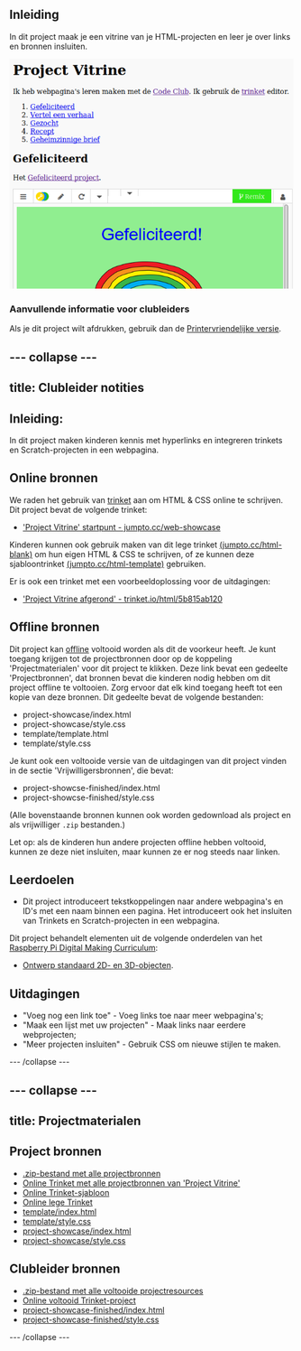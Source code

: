 ## Inleiding

In dit project maak je een vitrine van je HTML-projecten en leer je over links en bronnen insluiten.

![screenshot](images/showcase-intro.png)

### Aanvullende informatie voor clubleiders

Als je dit project wilt afdrukken, gebruik dan de [Printervriendelijke versie](https://projects.raspberrypi.org/en/projects/project-showcase/print).

## \--- collapse \---

## title: Clubleider notities

## Inleiding:

In dit project maken kinderen kennis met hyperlinks en integreren trinkets en Scratch-projecten in een webpagina.

## Online bronnen

We raden het gebruik van [trinket](https://trinket.io/) aan om HTML & CSS online te schrijven. Dit project bevat de volgende trinket:

* ['Project Vitrine' startpunt - jumpto.cc/web-showcase](http://jumpto.cc/web-showcase)

Kinderen kunnen ook gebruik maken van dit lege trinket [(jumpto.cc/html-blank)](http://jumpto.cc/html-blank) om hun eigen HTML & CSS te schrijven, of ze kunnen deze sjabloontrinket [(jumpto.cc/html-template)](http://jumpto.cc/html-template) gebruiken.

Er is ook een trinket met een voorbeeldoplossing voor de uitdagingen:

* ['Project Vitrine afgerond' - trinket.io/html/5b815ab120](https://trinket.io/html/5b815ab120)

## Offline bronnen

Dit project kan [offline](https://www.codeclubprojects.org/en-GB/resources/webdev-working-offline/) voltooid worden als dit de voorkeur heeft. Je kunt toegang krijgen tot de projectbronnen door op de koppeling 'Projectmaterialen' voor dit project te klikken. Deze link bevat een gedeelte 'Projectbronnen', dat bronnen bevat die kinderen nodig hebben om dit project offline te voltooien. Zorg ervoor dat elk kind toegang heeft tot een kopie van deze bronnen. Dit gedeelte bevat de volgende bestanden:

* project-showcase/index.html
* project-showcase/style.css
* template/template.html
* template/style.css

Je kunt ook een voltooide versie van de uitdagingen van dit project vinden in de sectie 'Vrijwilligersbronnen', die bevat:

* project-showcse-finished/index.html
* project-showcse-finished/style.css

(Alle bovenstaande bronnen kunnen ook worden gedownload als project en als vrijwilliger `.zip` bestanden.)

Let op: als de kinderen hun andere projecten offline hebben voltooid, kunnen ze deze niet insluiten, maar kunnen ze er nog steeds naar linken.

## Leerdoelen

* Dit project introduceert tekstkoppelingen naar andere webpagina's en ID's met een naam binnen een pagina. Het introduceert ook het insluiten van Trinkets en Scratch-projecten in een webpagina. 

Dit project behandelt elementen uit de volgende onderdelen van het [Raspberry Pi Digital Making Curriculum](http://rpf.io/curriculum):

* [Ontwerp standaard 2D- en 3D-objecten](https://www.raspberrypi.org/curriculum/design/creator).

## Uitdagingen

* "Voeg nog een link toe" - Voeg links toe naar meer webpagina's;
* "Maak een lijst met uw projecten" - Maak links naar eerdere webprojecten;
* "Meer projecten insluiten" - Gebruik CSS om nieuwe stijlen te maken.

\--- /collapse \---

## \--- collapse \---

## title: Projectmaterialen

## Project bronnen

* [.zip-bestand met alle projectbronnen](resources/showcase-project-resources.zip)
* [Online Trinket met alle projectbronnen van 'Project Vitrine'](http://jumpto.cc/web-showcase)
* [Online Trinket-sjabloon](http://jumpto.cc/trinket-template)
* [Online lege Trinket](http://jumpto.cc/trinket-blank)
* [template/index.html](resources/template-index.html)
* [template/style.css](resources/template-style.css)
* [project-showcase/index.html](resources/project-showcase-index.html)
* [project-showcase/style.css](resources/project-showcase-style.css)

## Clubleider bronnen

* [.zip-bestand met alle voltooide projectresources](resources/showcase-volunteer-resources.zip)
* [Online voltooid Trinket-project](https://trinket.io/html/1d4d4c5ce1)
* [project-showcase-finished/index.html](resources/project-showcase-finished-index.html)
* [project-showcase-finished/style.css](resources/project-showcase-finished-style.css)

\--- /collapse \---